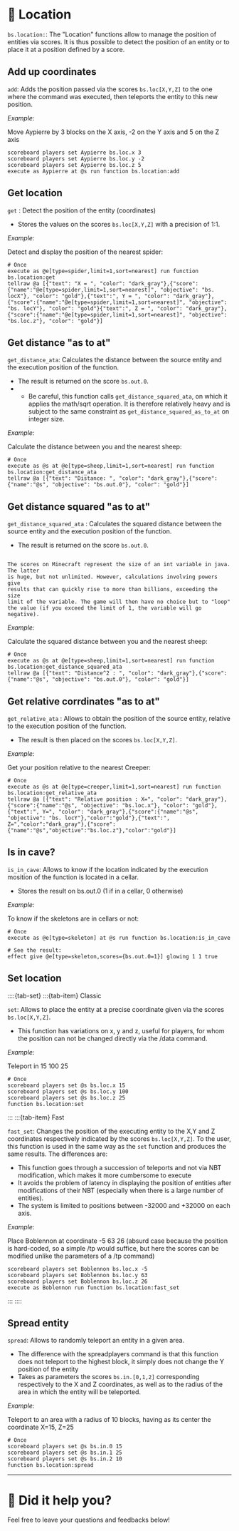 # 📍 Location

`bs.location:`: The "Location" functions allow to manage the
position of entities via scores. It is thus possible to detect the
position of an entity or to place it at a position defined by a score.

## Add up coordinates

`add`: Adds the position passed via the scores `bs.loc[X,Y,Z]` to
the one where the command was executed, then teleports the entity to
this new position.

*Example:*

Move Aypierre by 3 blocks on the X axis, -2 on the Y axis and 5 on the Z
axis

```
scoreboard players set Aypierre bs.loc.x 3
scoreboard players set Aypierre bs.loc.y -2
scoreboard players set Aypierre bs.loc.z 5
execute as Aypierre at @s run function bs.location:add
```

## Get location

`get` : Detect the position of the entity (coordinates)

* Stores the values on the scores `bs.loc[X,Y,Z]` with a precision of 1:1.

*Example:*

Detect and display the position of the nearest spider:

```
# Once
execute as @e[type=spider,limit=1,sort=nearest] run function bs.location:get
tellraw @a [{"text": "X = ", "color": "dark_gray"},{"score":{"name":"@e[type=spider,limit=1,sort=nearest]", "objective": "bs. locX"}, "color": "gold"},{"text":", Y = ", "color": "dark_gray"},{"score":{"name":"@e[type=spider,limit=1,sort=nearest]", "objective": "bs. locY"}, "color": "gold"}{"text":", Z = ", "color": "dark_gray"},{"score":{"name":"@e[type=spider,limit=1,sort=nearest]", "objective": "bs.loc.z"}, "color": "gold"}]
```

## Get distance "as to at"

`get_distance_ata`: Calculates the distance between the source entity
and the execution position of the function.

* The result is returned on the score `bs.out.0`.
* * Be careful, this function calls `get_distance_squared_ata`, on which it applies the math/sqrt operation. It is therefore relatively heavy and is subject to the same constraint as `get_distance_squared_as_to_at` on integer size.

*Example:*

Calculate the distance between you and the nearest sheep:

```
# Once
execute as @s at @e[type=sheep,limit=1,sort=nearest] run function bs.location:get_distance_ata
tellraw @a [{"text": "Distance: ", "color": "dark_gray"},{"score":{"name":"@s", "objective": "bs.out.0"}, "color": "gold"}]
```

## Get distance squared "as to at"

`get_distance_squared_ata` : Calculates the squared distance between
the source entity and the execution position of the function.

* The result is returned on the score `bs.out.0`.

```{warning} 

The scores on Minecraft represent the size of an int variable in java. The latter
is huge, but not unlimited. However, calculations involving powers give
results that can quickly rise to more than billions, exceeding the size
limit of the variable. The game will then have no choice but to "loop"
the value (if you exceed the limit of 1, the variable will go negative).
```

*Example:*

Calculate the squared distance between you and the nearest sheep:

```
# Once
execute as @s at @e[type=sheep,limit=1,sort=nearest] run function bs.location:get_distance_squared_ata
tellraw @a [{"text": "Distance^2 : ", "color": "dark_gray"},{"score":{"name":"@s", "objective": "bs.out.0"}, "color": "gold"}]
```

## Get relative corrdinates "as to at"

`get_relative_ata` : Allows to obtain the position of the source
entity, relative to the execution position of the function.

* The result is then placed on the scores `bs.loc[X,Y,Z]`.

*Example:*

Get your position relative to the nearest Creeper:

```
# Once
execute as @s at @e[type=creeper,limit=1,sort=nearest] run function bs.location:get_relative_ata
tellraw @a [{"text": "Relative position : X=", "color": "dark_gray"},{"score":{"name":"@s", "objective": "bs.loc.x"}, "color": "gold"},{"text":", Y=", "color": "dark_gray"},{"score":{"name":"@s", "objective": "bs. locY"},"color":"gold"},{"text":", Z=","color":"dark_gray"},{"score":{"name":"@s","objective":"bs.loc.z"},"color":"gold"}]
```

## Is in cave?

`is_in_cave`: Allows to know if the location indicated by the
execution mosition of the function is located in a cellar.

* Stores the result on bs.out.0 (1 if in a cellar, 0 otherwise)

*Example:*

To know if the skeletons are in cellars or not:

```
# Once
execute as @e[type=skeleton] at @s run function bs.location:is_in_cave

# See the result:
effect give @e[type=skeleton,scores={bs.out.0=1}] glowing 1 1 true
```

## Set location

::::{tab-set}
:::{tab-item} Classic

`set`: Allows to place the entity at a precise coordinate given via
the scores `bs.loc[X,Y,Z]`.

* This function has variations on x, y and z, useful for players, for whom the position can not be changed directly via the /data command.

*Example:*

Teleport in 15 100 25

```
# Once
scoreboard players set @s bs.loc.x 15
scoreboard players set @s bs.loc.y 100
scoreboard players set @s bs.loc.z 25
function bs.location:set
```

:::
:::{tab-item} Fast

`fast_set`: Changes the position of the executing entity to the X,Y
and Z coordinates respectively indicated by the scores ``bs.loc[X,Y,Z]``. To the user, this function is used in the same
way as the ``set`` function and produces the same results. The
differences are:

* This function goes through a succession of teleports and not via NBT modification, which makes it more cumbersome to execute
* It avoids the problem of latency in displaying the position of entities after modifications of their NBT (especially when there is a large number of entities).
* The system is limited to positions between -32000 and +32000 on each axis.

*Example:*

Place Boblennon at coordinate -5 63 26 (absurd case because the position
is hard-coded, so a simple /tp would suffice, but here the scores can be
modified unlike the parameters of a /tp command)

```
scoreboard players set Boblennon bs.loc.x -5
scoreboard players set Boblennon bs.loc.y 63
scoreboard players set Boblennon bs.loc.z 26
execute as Boblennon run function bs.location:fast_set
```

:::
::::

## Spread entity

`spread`: Allows to randomly teleport an entity in a given area.

* The difference with the spreadplayers command is that this function does not teleport to the highest block, it simply does not change the Y position of the entity
* Takes as parameters the scores `bs.in.[0,1,2]` corresponding respectively to the X and Z coordinates, as well as to the radius of the area in which the entity will be teleported.

*Example:*

Teleport to an area with a radius of 10 blocks, having as its center the
coordinate X=15, Z=25

```
# Once
scoreboard players set @s bs.in.0 15
scoreboard players set @s bs.in.1 25
scoreboard players set @s bs.in.2 10
function bs.location:spread
```

---

# 💬 Did it help you?

Feel free to leave your questions and feedbacks below!

<script src="https://giscus.app/client.js"
        data-repo="Gunivers/Glibs"
        data-repo-id="R_kgDOHQjqYg"
        data-category="Documentation"
        data-category-id="DIC_kwDOHQjqYs4CUQpy"
        data-mapping="title"
        data-strict="0"
        data-reactions-enabled="1"
        data-emit-metadata="0"
        data-input-position="bottom"
        data-theme="light"
        data-lang="fr"
        data-loading="lazy"
        crossorigin="anonymous"
        async>
</script>